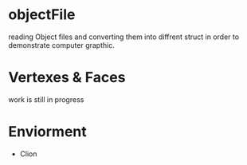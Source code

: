 # objectFile
reading Object files and converting them into diffrent struct in order to demonstrate computer grapthic.
# Vertexes & Faces
  work is still in progress
# Enviorment
  - Clion
